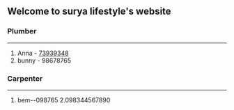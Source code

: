 ## Welcome to surya lifestyle's website

### Plumber
----
1. Anna - [73939348](https://github.com/mmori7/fhgfhgfhg/edit/main/README.md)
2. bunny - 98678765

### Carpenter
----
1. bem--098765
2.098344567890

